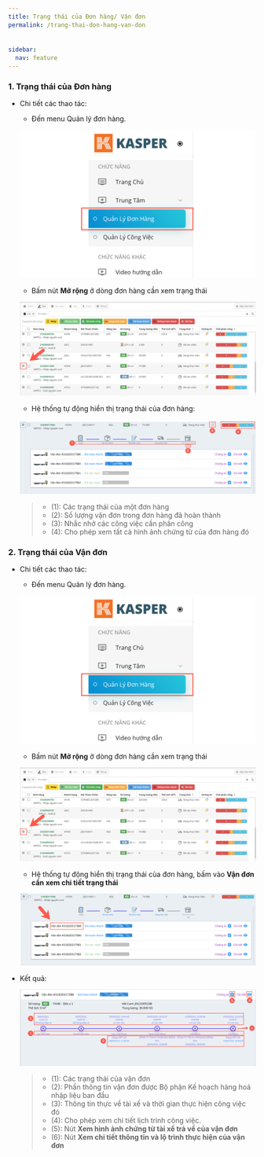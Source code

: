 ```yaml
---
title: Trạng thái của Đơn hàng/ Vận đơn
permalink: /trang-thai-don-hang-van-don


sidebar:
  nav: feature
---
```


### **1. Trạng thái của Đơn hàng**

* Chi tiết các thao tác:

    * Đến menu Quản lý đơn hàng. 

    ![](/assets/orderpic/StatusOrderBL/Status-Order-1.png)

    * Bấm nút **Mở rộng** ở dòng đơn hàng cần xem trạng thái

    ![](/assets/orderpic/StatusOrderBL/Status-Order-2.png)
    
    * Hệ thống tự động hiển thị trạng thái của đơn hàng:

    ![](/assets/orderpic/StatusOrderBL/Status-Order-3.png)

    >* (1): Các trạng thái của một đơn hàng
    >* (2): Số lượng vận đơn trong đơn hàng đã hoàn thành
    >* (3): Nhắc nhở các công việc cần phân công
    >* (4): Cho phép xem tất cả hình ảnh chứng từ của đơn hàng đó

### **2. Trạng thái của Vận đơn**

* Chi tiết các thao tác: 

    * Đến menu Quản lý đơn hàng. 

    ![](/assets/orderpic/StatusOrderBL/Status-Order-1.png)

    * Bấm nút **Mở rộng** ở dòng đơn hàng cần xem trạng thái

    ![](/assets/orderpic/StatusOrderBL/Status-Order-2.png)
    
    * Hệ thống tự động hiển thị trạng thái của đơn hàng, bấm vào **Vận đơn cần xem chi tiết trạng thái**

    ![](/assets/orderpic/StatusOrderBL/Status-BL-1.png)

* Kết quả:

    ![](/assets/orderpic/StatusOrderBL/Status-BL-2.png)

    >* (1): Các trạng thái của vận đơn
    >* (2): Phần thông tin vận đơn được Bộ phận Kế hoạch hàng hoá nhập liệu ban đầu
    >* (3): Thông tin thực về tài xế và thời gian thực hiện công việc đó
    >* (4): Cho phép xem chi tiết lịch trình công việc.
    >* (5): Nút **Xem hình ảnh chứng từ tài xế trả về của vận đơn**
    >* (6): Nút **Xem chi tiết thông tin và lộ trình thực hiện của vận đơn**
